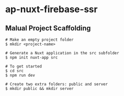 # ap-nuxt-firebase-ssr


## Malual Project Scaffolding

```
# Make an empty project folder
$ mkdir <project-name>

# Generate a Nuxt application in the src subfolder
$ npm init nuxt-app src

# To get started
$ cd src
$ npm run dev

# Create two extra folders: public and server
$ mkdir public && mkdir server
```